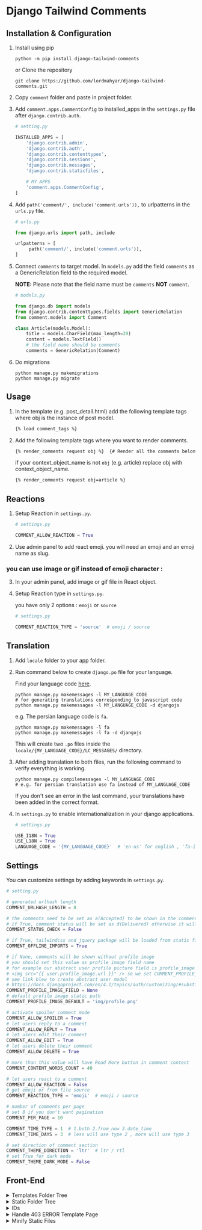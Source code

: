 # Django Tailwind Comments

## Installation & Configuration

1. Install using pip

   ```shell
   python -m pip install django-tailwind-comments
   ```
   
   or Clone the repository

   ```shell
   git clone https://github.com/lordmahyar/django-tailwind-comments.git
   ```

2. Copy `comment` folder and paste in project folder.
3. Add `comment.apps.CommentConfig` to installed_apps in the `settings.py` file after `django.contrib.auth`.

   ```python
   # setting.py
   
   INSTALLED_APPS = [
       'django.contrib.admin',
       'django.contrib.auth',
       'django.contrib.contenttypes',
       'django.contrib.sessions',
       'django.contrib.messages',
       'django.contrib.staticfiles',
   
       # MY APPS
       'comment.apps.CommentConfig',
   ]
   ```

4. Add `path('comment/', include('comment.urls')),` to urlpatterns in the `urls.py` file.

   ```python
   # urls.py

   from django.urls import path, include

   urlpatterns = [
        path('comment/', include('comment.urls')),
   ]
   ```

5. Connect `comments` to target model. In `models.py` add the field `comments` as a GenericRelation field to the
   required model.

   **NOTE:** Please note that the field name must be `comments` **NOT** `comment`.

   ```python
   # models.py
   
   from django.db import models
   from django.contrib.contenttypes.fields import GenericRelation
   from comment.models import Comment
   
   class Article(models.Model):
       title = models.CharField(max_length=20)
       content = models.TextField()
       # the field name should be comments
       comments = GenericRelation(Comment)

   ```

6. Do migrations
   ```shell
   python manage.py makemigrations
   python manage.py migrate
   ```

## Usage

1. In the template (e.g. post_detail.html) add the following template tags where obj is the instance of post model.
   ```html
   {% load comment_tags %}
   ```

2. Add the following template tags where you want to render comments.
   ```html
   {% render_comments request obj %}  {# Render all the comments belong to the passed object "obj" #}
   ```
   if your context_object_name is not `obj` (e.g. article) replace obj with context_object_name.
   ```html
   {% render_comments request obj=article %}
   ```

## Reactions

1. Setup Reaction in `settings.py`.
   ```python
   # settings.py
   
   COMMENT_ALLOW_REACTION = True
   ```
2. Use admin panel to add react emoji. you will need an emoji and an emoji name as slug.

### you can use image or gif instead of emoji character :

3. In your admin panel, add image or gif file in React object.
4. Setup Reaction type in `settings.py`.

   you have only 2 options : `emoji` or `source`
   ```python
   # settings.py
   
   COMMENT_REACTION_TYPE = 'source'  # emoji / source
   ```

## Translation

1. Add `locale` folder to your app folder.
2. Run command below to create `django.po` file for your language.

   Find your language code [here](https://en.wikipedia.org/wiki/List_of_ISO_639-1_codes).
   ```shell
   python manage.py makemessages -l MY_LANGUAGE_CODE
   # for generating translations corresponding to javascript code
   python manage.py makemessages -l MY_LANGUAGE_CODE -d djangojs
   ```

   e.g. The persian language code is `fa`.

   ```shell
   python manage.py makemessages -l fa
   python manage.py makemessages -l fa -d djangojs
   ```
   This will create two `.po` files inside the `locale/{MY_LANGUAGE_CODE}/LC_MESSAGES/` directory.

3. After adding translation to both files, run the following command to verify everything is working.
   ```shell
   python manage.py compilemessages -l MY_LANGUAGE_CODE
   # e.g. for persian translation use fa instead of MY_LANGUAGE_CODE
   ```
   If you don't see an error in the last command, your translations have been added in the correct format.

4. In `settings.py` to enable internationalization in your django applications.
   ```python
   # settings.py

   USE_I18N = True
   USE_L18N = True
   LANGUAGE_CODE = '{MY_LANGUAGE_CODE}'  # 'en-us' for english , 'fa-ir' for persian , ...
   ```

## Settings

You can customize settings by adding keywords in `settings.py`.

```python
# setting.py

# generated urlhash length
COMMENT_URLHASH_LENGTH = 8

# the comments need to be set as a(Accepted) to be shown in the comments list.
# if True, comment status will be set as d(Delivered) otherwise it will be set as a(Accepted).
COMMENT_STATUS_CHECK = False

# if True, tailwindcss and jquery package will be loaded from static files.
COMMENT_OFFLINE_IMPORTS = True

# if None, comments will be shown without profile image
# you should set this value as profile image field name
# for example our abstract user profile picture field is profile_image
# <img src="{{ user.profile_image.url }}" /> so we set COMMENT_PROFILE_IMAGE_FIELD = 'profile.image'
# see link blew to create abstract user model
# https://docs.djangoproject.com/en/4.1/topics/auth/customizing/#substituting-a-custom-user-model
COMMENT_PROFILE_IMAGE_FIELD = None
# default profile image static path
COMMENT_PROFILE_IMAGE_DEFAULT = 'img/profile.png'

# activate spoiler comment mode 
COMMENT_ALLOW_SPOILER = True
# let users reply to a comment  
COMMENT_ALLOW_REPLY = True
# let users edit their comment  
COMMENT_ALLOW_EDIT = True
# let users delete their comment  
COMMENT_ALLOW_DELETE = True

# more than this value will have Read More button in comment content
COMMENT_CONTENT_WORDS_COUNT = 40

# let users react to a comment  
COMMENT_ALLOW_REACTION = False
# get emoji or from file source  
COMMENT_REACTION_TYPE = 'emoji'  # emoji / source

# number of comments per page
# set 0 if you don't want pagination
COMMENT_PER_PAGE = 10

COMMENT_TIME_TYPE = 1  # 1.both 2.from_now 3.date_time
COMMENT_TIME_DAYS = 3  # less will use type 2 , more will use type 3

# set direction of comment section
COMMENT_THEME_DIRECTION = 'ltr'  # ltr / rtl
# set True for dark mode
COMMENT_THEME_DARK_MODE = False
```

## Front-End

<details>
<summary>Templates Folder Tree</summary>
<p>

```text
templates
   ├── comment
   │    ├── comments.html
   │    ├── comment_list.html
   │    ├── comment_counter.html
   │    ├── comment_body.html
   │    ├── comment_reactions.html
   │    └── object_info.html
   │
   ├── forms
   │    ├── comment_form_create.html
   │    ├── comment_form_reply.html
   │    ├── comment_form_edit.html
   │    └── comment_form_delete.html
   │
   ├── icons
   │    ├── icon_arrow_backward.html
   │    ├── icon_arrow_forward.html
   │    ├── icon_delete.html
   │    ├── icon_dots.html
   │    ├── icon_down.html
   │    ├── icon_edit.html
   │    ├── icon_eye.html
   │    ├── icon_eye_off.html
   │    └── icon_up.html
   │
   └── utils
        ├── comment_list_pagination.html
        ├── comment_list_loader.html
        ├── comment_list_empty.html
        ├── IMPORTS.html
        └── SCRIPTS.html
```

</p>
</details>


<details>
<summary>Static Folder Tree</summary>
<p>

```text
static
   ├── css
   │    ├── style.css
   │    └── style.min.css
   ├── img
   │    └── profile.png
   └── js
        ├── comment.js
        ├── comment.min.js
        └── jquery.min.js
```

</p>
</details>


<details>
<summary>IDs</summary>
<p>

```text
#comments
   ├── #comment-modal
   ├── #comment-list
   ├── #comment-react-list
   │
   ├── #comment-{urlhash}
   │
   ├── forms
   │    ├── #form-comment-create
   │    ├── #form-comment-edit-{urlhash}
   │    ├── #form-comment-delete-{urlhash}
   │    ├── #form-comment-reply-{urlhash}
   │    └── #form-comment-react-{urlhash}
   │
   └── toggles
        ├── #toggle-spoiler-{urlhash}
        ├── #toggle-edit-{urlhash}
        ├── #toggle-reply-{urlhash}
        └── #toggle-more-{urlhash}
```

</p>
</details>


<details><summary>Handle 403 ERROR Template Page</summary>
<p>

1. Create `403.html` in your template path.
2. Add custom view in `views.py`.
   ```python
   # views.py
   from django.shortcuts import render
   def custom_error_403(request, exception):
       return render(request, '403.html', {'exception': exception})
   ```
3. Add handler403 in your project `urls.py`
   ```python
   # urls.py
   handler403 = 'my_project.views.custom_error_403'
   ```

</p>
</details>


<details>
<summary>Minify Static Files</summary>
<p>

1. Installation
   ```shell
   npm i minify -g
   ```
2. Usage
   ```shell
   npm static/css/style.css > static/css/style.min.css
   npm static/js/comment.js > static/js/comment.min.js
   ```

</p>
</details>